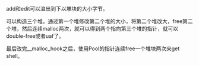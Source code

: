 add和edit可以溢出到下以堆块的大小字节。

可以构造三个堆，通过第一个堆修改第二个堆的大小，将第二个堆改大，free第二个堆，然后连续malloc两次，就可以得到两个指向第三个堆的指针，就可以double-free或者uaf了。

最后改完\_\_malloc\_hook之后，使用Pool的指针连续free一个堆块两次来get shell。
